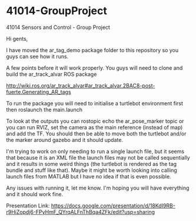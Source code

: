 # 41014-GroupProject
41014 Sensors and Control - Group Project


Hi gents,

I have moved the ar_tag_demo package folder to this repository so you guys can see how it runs.

A few points before it will work properly. You guys will need to clone and build the ar_track_alvar ROS package

http://wiki.ros.org/ar_track_alvar#ar_track_alvar.2BAC8-post-fuerte.Generating_AR_tags

To run the package you will need to initialise a turtlebot environment first then roslaunch the main.launch

To look at the outputs you can rostopic echo the ar_pose_marker topic or you can run RVIZ, set the camera as the main reference (instead of map) and add the TF. You should then be able to move both the turtlebot and/or the marker around gazebo and it should update.

I'm trying to work on only needing to run a single launch file, but it seems that because it is an XML file the launch files may not be called sequentially and it results in some weird things (the turtlebot is rendered as the tag bundle and stuff like that). Maybe it might be worth looking into calling launch files from MATLAB but I have no idea if that is even possible.

Any issues with running it, let me know. I'm hoping you will have everything and it should work fine.

Presentation Link: https://docs.google.com/presentation/d/18KdI9RB-r9HiZopdj6-FPyHmF_QYrqALFnThBqa4ZFk/edit?usp=sharing
